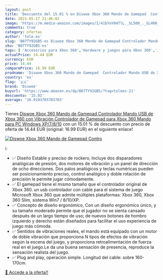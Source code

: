 ```yaml
---
layout: post
title: 'Descuento del 15.01 % en Diswoe Xbox 360 Mando de Gamepad  Contro'
date: 2021-05-17 21:46:02
image: 'https://m.media-amazon.com/images/I/41bYoY04TlL._SL500_._SL400_.jpg'
comments: true
category: ofertas
author: 'tole.es'
slug: 'B07TY92GB5-es Diswoe Xbox 360 Mando de Gamepad Controlador Mando USB de...'
sku: 'B07TY92GB5-es'
tags: [ 'Accesorios para Xbox 360','Hardware y juegos para Xbox 360','Juegos para Xbox 360','Mandos para Xbox 360','Mandos y controles para Xbox 360','Sistemas precursores y micro consolas','Videojuegos','diswoe','xbox', ]
actualPrice: 14.44 EUR
currency: EUR
price: 14.44
comparePrice: 16.99 EUR
prodname: 'Diswoe Xbox 360 Mando de Gamepad  Controlador Mando USB de Xbox 360 con Vibración  Controlador de Gamepad para Xbox 360 Mando para PC Windows XP/7/8/10'
country: 'es'
flag: '🇪🇸'
brand: 'Diswoe'
buyurl: 'https://www.amazon.es/dp/B07TY92GB5/?tag=tolees-21'
descuento: '15.01'
average: '16.9103703703703'
---
```


Tienes [Diswoe Xbox 360 Mando de Gamepad  Controlador Mando USB de Xbox 360 con Vibración  Controlador de Gamepad para Xbox 360 Mando para PC Windows XP/7/8/10](https://www.amazon.es/dp/B07TY92GB5/?tag=tolees-21) con un 15.01 % de descuento con precio de oferta de 14.44 EUR (original: 16.99 EUR) en el siguiente enlace!

[![Diswoe Xbox 360 Mando de Gamepad  Contro](https://m.media-amazon.com/images/I/41bYoY04TlL._SL500_._SL400_.jpg)](https://www.amazon.es/dp/B07TY92GB5/?tag=tolees-21)

ℹ️:

- ✅ Diseño Estable y preciso de rockero, Incluye dos disparadores analógicas de presión, dos motores de vibración y un panel de dirección de ocho direcciones. Dos palos analógicos y teclas numéricas pueden ser posicionamiento preciso, control analógico y doble rotación de precisión le permite jugar cómodamente.
- ✅ El gamepad tiene el mismo tamaño que el controlador original de Xbox 360. un usb controlador con cable para el sistema de juego Microsoft Xbox 360 que admite múltiples plataformas: Xbox 360, Xbox 360 Slim, sistema Win7 / 8/10/XP.
- ✅ Concepto de diseño ergonómico, Con un diseño ergonómico único, y su tamaño moderado permite que el jugador no se sienta cansado después de un largo tiempo de uso; de nuevos botones de hombro izquierdo y derecho están diseñados para facilitar el uso experiencia de juego más cómoda.
- ✅ Sentidos de vibraciones reales, el mando está equipado con un motor de doble vibración que proporciona N tipos de efectos de vibración según la escena del juego, y proporciona retroalimentación de fuerza real en el juego.Le da una buena sensación de presencia, reproduce la sensación realista del juego.
- ✅ Plug and play, operación simple. Longitud del cable: sobre 160-170cm.

[🛒 Accede a la oferta!!](https://www.amazon.es/dp/B07TY92GB5/?tag=tolees-21)
